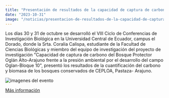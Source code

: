 ```yaml
---
title: "Presentación de resultados de la capacidad de captura de carbono del Bosque Protector Oglán Alto"
date: "2023-10-31"
image: "/noticias/presentacion-de-resultados-de-la-capacidad-de-captura-de-carbono-del-bosque-protector-oglan-alto.jpeg"
---
```


Los días 30 y 31 de octubre se desarrolló el VIII Ciclo de Conferencias de Investigación Biológica en la Universidad Central de Ecuador, campus el Dorado, donde la Srta. Coralia Calispa, estudiante de la Facultad de Ciencias Biológicas y miembro del equipo de investigación del proyecto de investigación "Capacidad de captura de carbono del Bosque Protector Oglán Alto-Arajuno frente a la presión ambiental por el desarrollo del campo Oglan-Bloque 10", presentó los resultados de la cuantificación del carbono y biomasa de los bosques conservados de CEPLOA, Pastaza- Arajuno.

![imagenes del evento](/noticias/presentacion-de-resultados-de-la-capacidad-de-captura-de-carbono-del-bosque-protector-oglan-alto.jpeg)

[Más información](https://ciclodeconferenciasccbbaa.blogspot.com/p/calendario-de-actividades.html)